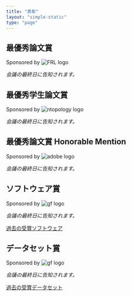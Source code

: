 ```yaml
---
title: "表彰"
layout: "simple-static"
type: "page"
---
```



## 最優秀論文賞

Sponsored by ![FRL logo](/images/frl.png#logo_award)

_会議の最終日に告知されます。_

## 最優秀学生論文賞

Sponsored by ![ntopology logo](/images/ntopology.png#logo_award)

_会議の最終日に告知されます。_

## 最優秀論文賞 Honorable Mention

Sponsored by ![adobe logo](/images/adobe.png#logo_award)

_会議の最終日に告知されます。_

## ソフトウェア賞

Sponsored by ![gf logo](/images/GF.png#logo_award)

_会議の最終日に告知されます。_

[過去の受賞ソフトウェア](http://awards.geometryprocessing.org/)


## データセット賞

Sponsored by ![gf logo](/images/GF.png#logo_award)

_会議の最終日に告知されます。_

[過去の受賞データセット](http://awards.geometryprocessing.org/)
